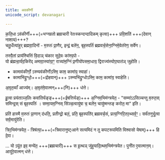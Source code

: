```yaml
---
title: अवकीर्णी
unicode_script: devanagari

---
```


क॒ति॒धा ऽव॑कीर्णी+++(=भग्नव्रतो ब्रह्मचारी रेतःस्कन्दन्दादिकम् कृत्वा)+++ प्रवि॒शति॑ +++(देवान् नाशाय)+++?  
चतु॒र्धेत्या॑हुर् ब्रह्मवा॒दिनो॑ - म॒रुतः॑ प्रा॒णैर्, इन्द्रं॒ बले॑न॒, बृह॒स्पतिं॑ ब्रह्मवर्च॒सेना॒ग्निमे॒वेत॑रेण॒ सर्वे॑ण।

तस्यै॒तां प्राय॑श्चित्तिं वि॒दाञ् च॑कार सुदे॒वः का॑श्य॒पो -  
यो ब्र॑ह्मचा॒र्य॑व॒किरे॑द् अमावा॒स्या॑या॒ꣳ॒ रात्र्या॑म॒ग्निं प्र॒णीयो॑पसमा॒धाय॒ द्विराज्य॑स्योप॒घात॑ञ् जुहोति।  

- कामाव॑कीर्णो॒ ऽस्म्यव॑कीर्णोऽस्मि॒ काम॒ कामा॑य॒ स्वाहा॑। 
- कामाभि॑द्रुग्धो॒+++(=द्रोहवान्)+++ ऽस्म्यभि॑द्रुग्धोऽस्मि॒ काम॒ कामा॑य॒ स्वाहेति। 

अ॒मृत॒व्वाँ आज्य॑म्। अ॒मृत॑मे॒वात्मन्+++(नि)+++ ध॑त्ते।

हु॒त्वा प्रय॑ताञ्ज॒लिः कवा॑तिर्यङ्ङ्+++(=ईषत्तिर्यङ्)+++ अ॒ग्निम॒भिम॑न्त्रयेत॒ - "सम्मा॑ऽऽसिञ्चन्तु म॒रुत॒स् समिन्द्र॒स् सं बृह॒स्पतिः॑ । सम्मा॒यम॒ग्निस् सि॑ञ्च॒त्वायु॑षा च॒ बले॑न॒ चायु॑ष्मन्तङ् करोत॒ मा" इति।

प्रति॑ हास्मै म॒रुतः॑ प्रा॒णान् द॑धति॒, प्रतीन्द्रो॒ बलं॒, प्रति॒ बृह॒स्पति॑र् ब्रह्मवर्च॒सं, प्रत्य॒ग्निरि॒तर॒थ्सर्व॒ꣳ॒। सर्व॑तनुर्भू॒त्वा सर्व॒मायु॑रेति।
 
त्रिर॒भिम॑न्त्रयेत॒ - त्रिष॑त्या॒+++(=त्रिवारानुष्ट्ःआने सत्यमिदं न तु कपटरूपमिति विश्वासो येषाम्)+++ हि दे॒वा।

… यो ऽपू॑त इव॒ मन्ये॑त॒ +++(ब्रह्मचारी)+++ स इ॒त्थञ् जु॑हुयादि॒त्थम॒भिम॑न्त्रयेत। पुनी॑त ए॒वात्मान॒म्। आयु॑रे॒वात्मन् ध॑त्ते।

<div class="js_include" url="../../tattva/vara-prashaMsA.md"  newLevelForH1="2" includeTitle="true"> </div>
